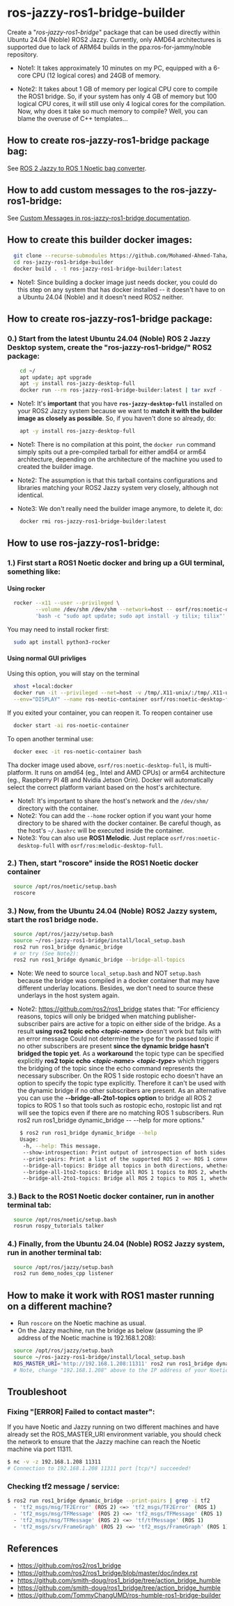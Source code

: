 # ros-jazzy-ros1-bridge-builder
Create a "*ros-jazzy-ros1-bridge*" package that can be used directly within Ubuntu 24.04 (Noble) ROS2 Jazzy. Currently, only AMD64 architectures is supported due to lack of ARM64 builds in the ppa:ros-for-jammy/noble repository.

- Note1: It takes approximately 10 minutes on my PC, equipped with a 6-core CPU (12 logical cores) and 24GB of memory.

- Note2: It takes about 1 GB of memory per logical CPU core to compile the ROS1 bridge. So, if your system has only 4 GB of memory but 100 logical CPU cores, it will still use only 4 logical cores for the compilation. Now, why does it take so much memory to compile?  Well, you can blame the overuse of C++ templates...

## How to create ros-jazzy-ros1-bridge package bag:

See [ROS 2 Jazzy to ROS 1 Noetic bag converter](BagConversion.md).

## How to add custom messages to the ros-jazzy-ros1-bridge:

See [Custom Messages in ros-jazzy-ros1-bridge documentation](CustomMessages_Documentation/CustomMessages.md).

## How to create this builder docker images:

``` bash
  git clone --recurse-submodules https://github.com/Mohamed-Ahmed-Taha/ros-jazzy-ros1-bridge-builder.git
  cd ros-jazzy-ros1-bridge-builder
  docker build . -t ros-jazzy-ros1-bridge-builder:latest
```

- Note1: Since building a docker image just needs docker, you could do this step on any system that has docker installed -- it doesn't have to on a Ubuntu 24.04 (Noble) and it doesn't need ROS2 neither.

## How to create ros-jazzy-ros1-bridge package:
###  0.) Start from the latest Ubuntu 24.04 (Noble) ROS 2 Jazzy Desktop system, create the "ros-jazzy-ros1-bridge/" ROS2 package:

``` bash
    cd ~/
    apt update; apt upgrade
    apt -y install ros-jazzy-desktop-full
    docker run --rm ros-jazzy-ros1-bridge-builder:latest | tar xvzf -
```

- Note1: It's **important** that you have **`ros-jazzy-desktop-full`** installed on your ROS2 Jazzy system because we want to **match it with the builder image as closely as possible**.  So, if you haven't done so already, do:
``` bash
    apt -y install ros-jazzy-desktop-full
```

- Note1: There is no compilation at this point, the `docker run` command simply spits out a pre-compiled tarball for either amd64 or arm64 architecture, depending on the architecture of the machine you used to created the builder image.

- Note2: The assumption is that this tarball contains configurations and libraries matching your ROS2 Jazzy system very closely, although not identical.

- Note3: We don't really need the builder image anymore, to delete it, do:

``` bash
    docker rmi ros-jazzy-ros1-bridge-builder:latest
```

## How to use ros-jazzy-ros1-bridge:
###  1.) First start a ROS1 Noetic docker and bring up a GUI terminal, something like:
#### Using rocker
``` bash
  rocker --x11 --user --privileged \
         --volume /dev/shm /dev/shm --network=host -- osrf/ros:noetic-desktop-full \
         'bash -c "sudo apt update; sudo apt install -y tilix; tilix"'
```
You may need to install rocker first:
``` bash
  sudo apt install python3-rocker
```
#### Using normal GUI privliges
Using this option, you will stay on the terminal
``` bash
  xhost +local:docker
  docker run -it --privileged --net=host -v /tmp/.X11-unix/:/tmp/.X11-unix/:rw \
  --env="DISPLAY" --name ros-neotic-container osrf/ros:noetic-desktop-full
```
If you exited your container, you can reopen it. To reopen container use
``` bash
  docker start -ai ros-noetic-container
```
To open another terminal use:
``` bash
  docker exec -it ros-noetic-container bash
```

Tha docker image used above, `osrf/ros:noetic-desktop-full`, is multi-platform.  It runs on amd64 (eg., Intel and AMD CPUs) or arm64 architecture (eg., Raspberry PI 4B and Nvidia Jetson Orin).  Docker will automatically select the correct platform variant based on the host's architecture.


- Note1: It's important to share the host's network and the `/dev/shm/` directory with the container.
- Note2: You can add the `--home` rocker option if you want your home directory to be shared with the docker container.  Be careful though, as the host's `~/.bashrc` will be executed inside the container.
- Note3: You can also use **ROS1 Melodic**.  Just replace `osrf/ros:noetic-desktop-full` with `osrf/ros:melodic-desktop-full`.

###  2.) Then, start "roscore" inside the ROS1 Noetic docker container

``` bash
  source /opt/ros/noetic/setup.bash
  roscore
```

###  3.) Now, from the Ubuntu 24.04 (Noble) ROS2 Jazzy system, start the ros1 bridge node.

``` bash
  source /opt/ros/jazzy/setup.bash
  source ~/ros-jazzy-ros1-bridge/install/local_setup.bash
  ros2 run ros1_bridge dynamic_bridge
  # or try (See Note2):
  ros2 run ros1_bridge dynamic_bridge --bridge-all-topics
```
- Note: We need to source `local_setup.bash` and NOT `setup.bash` because the bridge was compiled in a docker container that may have different underlay locations.  Besides, we don't need to source these underlays in the host system again.

- Note2: https://github.com/ros2/ros1_bridge states that: "For efficiency reasons, topics will only be bridged when matching publisher-subscriber pairs are active for a topic on either side of the bridge. As a result **using ros2 topic echo <_topic-name_>**  doesn't work but fails with an error message Could not determine the type for the passed topic if no other subscribers are present **since the dynamic bridge hasn't bridged the topic yet**. As a **workaround** the topic type can be specified explicitly **ros2 topic echo <_topic-name_> <_topic-type_>** which triggers the bridging of the topic since the echo command represents the necessary subscriber. On the ROS 1 side rostopic echo doesn't have an option to specify the topic type explicitly. Therefore it can't be used with the dynamic bridge if no other subscribers are present. As an alternative you can use the **--bridge-all-2to1-topics option** to bridge all ROS 2 topics to ROS 1 so that tools such as rostopic echo, rostopic list and rqt will see the topics even if there are no matching ROS 1 subscribers. Run ros2 run ros1_bridge dynamic_bridge -- --help for more options."
``` bash
    $ ros2 run ros1_bridge dynamic_bridge --help
    Usage:
     -h, --help: This message.
     --show-introspection: Print output of introspection of both sides of the bridge.
     --print-pairs: Print a list of the supported ROS 2 <=> ROS 1 conversion pairs.
     --bridge-all-topics: Bridge all topics in both directions, whether or not there is a matching subscriber.
     --bridge-all-1to2-topics: Bridge all ROS 1 topics to ROS 2, whether or not there is a matching subscriber.
     --bridge-all-2to1-topics: Bridge all ROS 2 topics to ROS 1, whether or not there is a matching subscriber.
```


###  3.) Back to the ROS1 Noetic docker container, run in another terminal tab:

``` bash
  source /opt/ros/noetic/setup.bash
  rosrun rospy_tutorials talker
```

###  4.) Finally, from the Ubuntu 24.04 (Noble) ROS2 Jazzy system, run in another terminal tab:

``` bash
  source /opt/ros/jazzy/setup.bash
  ros2 run demo_nodes_cpp listener
```


## How to make it work with ROS1 master running on a different machine?
- Run `roscore` on the Noetic machine as usual.
- On the Jazzy machine, run the bridge as below (assuming the IP address of the Noetic machine is 192.168.1.208):

``` bash
  source /opt/ros/jazzy/setup.bash
  source ~/ros-jazzy-ros1-bridge/install/local_setup.bash
  ROS_MASTER_URI='http://192.168.1.208:11311' ros2 run ros1_bridge dynamic_bridge
  # Note, change "192.168.1.208" above to the IP address of your Noetic machine.
```

## Troubleshoot

### Fixing "[ERROR] Failed to contact master":

If you have Noetic and Jazzy running on two different machines and have
already set the ROS_MASTER_URI environment variable, you should check the
network to ensure that the Jazzy machine can reach the Noetic machine via
port 11311.

``` bash
$ nc -v -z 192.168.1.208 11311
# Connection to 192.168.1.208 11311 port [tcp/*] succeeded!
```

### Checking tf2 message / service:
``` bash
$ ros2 run ros1_bridge dynamic_bridge --print-pairs | grep -i tf2
  - 'tf2_msgs/msg/TF2Error' (ROS 2) <=> 'tf2_msgs/TF2Error' (ROS 1)
  - 'tf2_msgs/msg/TFMessage' (ROS 2) <=> 'tf2_msgs/TFMessage' (ROS 1)
  - 'tf2_msgs/msg/TFMessage' (ROS 2) <=> 'tf/tfMessage' (ROS 1)
  - 'tf2_msgs/srv/FrameGraph' (ROS 2) <=> 'tf2_msgs/FrameGraph' (ROS 1)
```


## References
- https://github.com/ros2/ros1_bridge
- https://github.com/ros2/ros1_bridge/blob/master/doc/index.rst
- https://github.com/smith-doug/ros1_bridge/tree/action_bridge_humble
- https://github.com/smith-doug/ros1_bridge/tree/action_bridge_humble
- https://github.com/TommyChangUMD/ros-humble-ros1-bridge-builder
